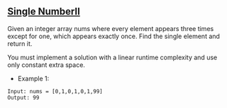## [Single NumberII](https://leetcode.com/problems/single-number-ii/)

Given an integer array nums where every element appears three times except for one, which appears exactly once. Find the single element and return it.

You must implement a solution with a linear runtime complexity and use only constant extra space.

- Example 1:
```
Input: nums = [0,1,0,1,0,1,99]
Output: 99
```
